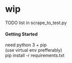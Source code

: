 # wip  
  
TODO list in scrape_to_test.py  
  
#### Getting Started  
need python 3 + pip  
(use virtual env prefferably)  
pip install -r requirements.txt